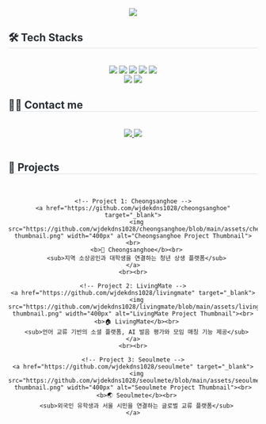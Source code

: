 <div align= "center">
    <img src="https://capsule-render.vercel.app/api?type=waving&color=0:eda5ee,100:8d94f7&height=240&text=Daun's%20world&animation=fadeIn&fontColor=ffffff&fontSize=60" />
</div>

<div style="text-align: left;">
  <h2 style="border-bottom: 1px solid #d8dee4; color: #282d33;"> 🛠️ Tech Stacks </h2> <br> 
  <div  align= "center"> 
    <img src="https://img.shields.io/badge/Amazon AWS-232F3E?style=for-the-badge&logo=Amazon AWS&logoColor=white">
    <img src="https://img.shields.io/badge/Docker-2496ED?style=for-the-badge&logo=Docker&logoColor=white">
    <img src="https://img.shields.io/badge/Java-007396?style=for-the-badge&logo=Java&logoColor=white">
    <img src="https://img.shields.io/badge/MariaDB-003545?style=for-the-badge&logo=MariaDB&logoColor=white">
    <img src="https://img.shields.io/badge/MySQL-4479A1?style=for-the-badge&logo=MySQL&logoColor=white">
    <br/>
    <img src="https://img.shields.io/badge/Oracle-F80000?style=for-the-badge&logo=Oracle&logoColor=white">
    <img src="https://img.shields.io/badge/Spring Boot-6DB33F?style=for-the-badge&logo=Spring Boot&logoColor=white">
  </div>
</div>

<div style="text-align: left;">
  <h2 style="border-bottom: 1px solid #d8dee4; color: #282d33;"> 🧑‍💻 Contact me </h2> <br> 
  <div align= "center"> 
    <a href="https://velog.io/@daun_jung/posts">
      <img src="https://img.shields.io/badge/Velog-20C997?style=for-the-badge&logo=Velog&logoColor=white">
    </a>
    <a href="mailto:wjdekdns0218@gmail.com">
      <img src="https://img.shields.io/badge/Gmail-EA4335?style=for-the-badge&logo=Gmail&logoColor=white">
    </a>
  </div>  
  <br> 
</div>

<!-- 🚀 Projects Section -->
<div style="text-align: left;">
  <h2 style="border-bottom: 1px solid #d8dee4; color: #282d33;"> 🚀 Projects </h2> <br>
  <div align="center">

    <!-- Project 1: Cheongsanghoe -->
    <a href="https://github.com/wjdekdns1028/cheongsanghoe" target="_blank">
      <img src="https://github.com/wjdekdns1028/cheongsanghoe/blob/main/assets/cheongsanghoe-thumbnail.png" width="400px" alt="Cheongsanghoe Project Thumbnail"><br>
      <b>🤝 Cheongsanghoe</b><br>
      <sub>지역 소상공인과 대학생을 연결하는 청년 상생 플랫폼</sub>
    </a>
    <br><br>

    <!-- Project 2: LivingMate -->
    <a href="https://github.com/wjdekdns1028/livingmate" target="_blank">
      <img src="https://github.com/wjdekdns1028/livingmate/blob/main/assets/livingmate-thumbnail.png" width="400px" alt="LivingMate Project Thumbnail"><br>
      <b>🏠 LivingMate</b><br>
      <sub>언어 교류 기반의 소셜 플랫폼, AI 발음 평가와 모임 매칭 기능 제공</sub>
    </a>
    <br><br>

    <!-- Project 3: Seoulmete -->
    <a href="https://github.com/wjdekdns1028/seoulmete" target="_blank">
      <img src="https://github.com/wjdekdns1028/seoulmete/blob/main/assets/seoulmete-thumbnail.png" width="400px" alt="Seoulmete Project Thumbnail"><br>
      <b>🌏 Seoulmete</b><br>
      <sub>외국인 유학생과 서울 시민을 연결하는 글로벌 교류 플랫폼</sub>
    </a>

  </div>
</div>
